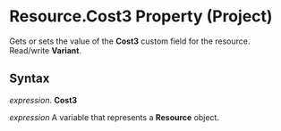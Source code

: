 
# Resource.Cost3 Property (Project)

Gets or sets the value of the  **Cost3** custom field for the resource. Read/write **Variant**.


## Syntax

 _expression_. **Cost3**

 _expression_ A variable that represents a **Resource** object.

